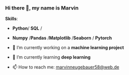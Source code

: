 ### Hi there 👋, my name is Marvin


**Skills**:
- **Python**/ **SQL** / 
- **Numpy** /**Pandas** /**Matplotlib** /**Seaborn** / **Pytorch**

- 🔭 I’m currently working on a **machine learning project** 
- 🌱 I’m currently learning **deep learning** 
- 📫 How to reach me: marvinneugebauer58@web.de 
